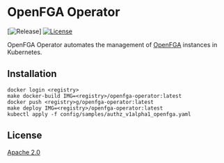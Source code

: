 # OpenFGA Operator

[![Release](https://img.shields.io/badge/version-v1alpha1-blue)]
[![License](https://img.shields.io/badge/License-Apache%202.0-blue.svg)](https://opensource.org/licenses/Apache-2.0)

OpenFGA Operator automates the management of [OpenFGA](https://openfga.dev/) instances in Kubernetes.

## Installation

```shell
docker login <registry>
make docker-build IMG=<registry>/openfga-operator:latest
docker push <registry>g/openfga-operator:latest
make deploy IMG=<registry>/openfga-operator:latest
kubectl apply -f config/samples/authz_v1alpha1_openfga.yaml
```

## License

[Apache 2.0](/LICENSE)
